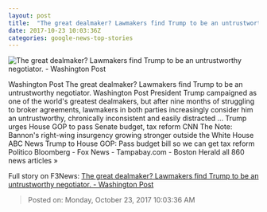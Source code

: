 ```yaml
---
layout: post
title:  "The great dealmaker? Lawmakers find Trump to be an untrustworthy negotiator. - Washington Post"
date: 2017-10-23 10:03:36Z
categories: google-news-top-stories
---
```


![The great dealmaker? Lawmakers find Trump to be an untrustworthy negotiator. - Washington Post](https://img.washingtonpost.com/rf/image_1484w/2010-2019/WashingtonPost/2017/10/23/National-Politics/Images/Botsford171016Trump21110.JPG?t=20170517)

Washington Post The great dealmaker? Lawmakers find Trump to be an untrustworthy negotiator. Washington Post President Trump campaigned as one of the world's greatest dealmakers, but after nine months of struggling to broker agreements, lawmakers in both parties increasingly consider him an untrustworthy, chronically inconsistent and easily distracted ... Trump urges House GOP to pass Senate budget, tax reform CNN The Note: Bannon's right-wing insurgency growing stronger outside the White House ABC News Trump to House GOP: Pass budget bill so we can get tax reform Politico Bloomberg - Fox News - Tampabay.com - Boston Herald all 860 news articles »


Full story on F3News: [The great dealmaker? Lawmakers find Trump to be an untrustworthy negotiator. - Washington Post](http://www.f3nws.com/n/PCjBSB)

> Posted on: Monday, October 23, 2017 10:03:36 AM
